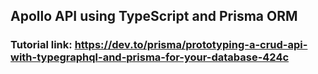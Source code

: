 ## Apollo API using TypeScript and Prisma ORM

### Tutorial link: https://dev.to/prisma/prototyping-a-crud-api-with-typegraphql-and-prisma-for-your-database-424c

